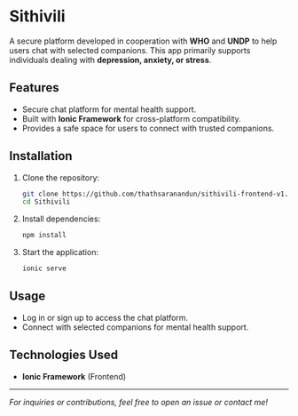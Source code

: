 # Sithivili

A secure platform developed in cooperation with **WHO** and **UNDP** to help users chat with selected companions. This app primarily supports individuals dealing with **depression, anxiety, or stress**.

## Features
- Secure chat platform for mental health support.
- Built with **Ionic Framework** for cross-platform compatibility.
- Provides a safe space for users to connect with trusted companions.

## Installation
1. Clone the repository:
   ```sh
   git clone https://github.com/thathsaranandun/sithivili-frontend-v1.0.git
   cd Sithivili
   ```
2. Install dependencies:
   ```sh
   npm install
   ```
3. Start the application:
   ```sh
   ionic serve
   ```

## Usage
- Log in or sign up to access the chat platform.
- Connect with selected companions for mental health support.

## Technologies Used
- **Ionic Framework** (Frontend)

---

*For inquiries or contributions, feel free to open an issue or contact me!*

